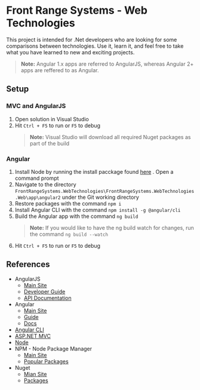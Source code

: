 # Front Range Systems - Web Technologies

This project is intended for .Net developers who are looking for some comparisons between technologies. Use it, learn it, and feel free to take what you have learned to new and exciting projects.

>**Note:** Angular 1.x apps are referred to AngularJS, whereas Angular 2+ apps are reffered to as Angular.

## Setup

### MVC and AngularJS

1. Open solution in Visual Studio
2. Hit `Ctrl + F5` to run or `F5` to debug
    >**Note:** Visual Studio will download all required Nuget packages as part of the build

### Angular

1. Install Node by running the install pacckage found [here](https://nodejs.org/)
. Open a command prompt
3. Navigate to the directory `FrontRangeSystems.WebTechnologies\FrontRangeSystems.WebTechnologies.Web\app\angular2` under the Git working directory
4. Restore packages with the command `npm i`
5. Install Angular CLI with the command `npm install -g @angular/cli`
6. Build the Angular app with the command `ng build`
    >**Note:** If you would like to have the ng build watch for changes, run the command `ng build --watch`
7. Hit `Ctrl + F5` to run or `F5` to debug

## References

* AngularJS
    * [Main Site](https://angularjs.org/)
    * [Developer Guide](https://docs.angularjs.org/guide)
    * [API Documentation](https://docs.angularjs.org/api)
* Angular
    * [Main Site](https://angular.io/)
    * [Guide](https://angular.io/docs/ts/latest/guide/)
    * [Docs](https://angular.io/docs/ts/latest/)
* [Angular CLI](https://cli.angular.io/)
* [ASP.NET MVC](https://www.asp.net/mvc)
* [Node](https://nodejs.org/)
* NPM - Node Package Manager
    * [Main Site](https://www.npmjs.com/)
    * [Popular Packages](https://www.npmjs.com/browse/star)
* Nuget
    * [Mian Site](http://www.nuget.org/)
    * [Packages](http://www.nuget.org/packages)